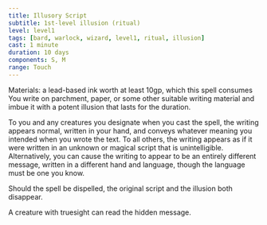 ```yaml
---
title: Illusory Script
subtitle: 1st-level illusion (ritual)
level: level1
tags: [bard, warlock, wizard, level1, ritual, illusion]
cast: 1 minute
duration: 10 days
components: S, M
range: Touch
---
```

Materials: a lead-based ink worth at least 10gp, which this spell consumes
You write on parchment, paper, or some other suitable writing material and imbue it with a potent illusion that lasts for the duration.

To you and any creatures you designate when you cast the spell, the writing appears normal, written in your hand, and conveys whatever meaning you intended when you wrote the text. To all others, the writing appears as if it were written in an unknown or magical script that is unintelligible. Alternatively, you can cause the writing to appear to be an entirely different message, written in a different hand and language, though the language must be one you know.

Should the spell be dispelled, the original script and the illusion both disappear.

A creature with truesight can read the hidden message.